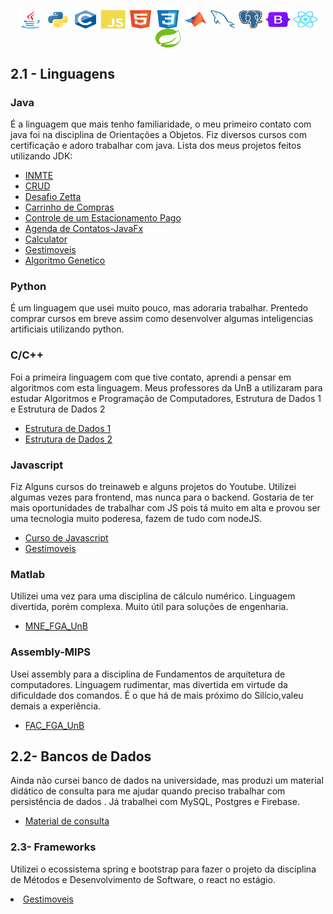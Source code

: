 ##
<div style="display: inline_block" align="center"><br>
  <img align="center" alt="Judeu-Java" height="30" width="40" src="https://raw.githubusercontent.com/devicons/devicon/master/icons/java/java-original.svg">
    <img align="center" alt="Judeu-Python" height="30" width="40" src="https://raw.githubusercontent.com/devicons/devicon/master/icons/python/python-original.svg">
  <img align="center" alt="Judeu-C" height="30" width="40" src="https://raw.githubusercontent.com/devicons/devicon/master/icons/c/c-original.svg">
  <img align="center" alt="Judeu-Js" height="30" width="40" src="https://raw.githubusercontent.com/devicons/devicon/master/icons/javascript/javascript-plain.svg">
   <img align="center" alt="Judeu-HTML" height="30" width="40" src="https://raw.githubusercontent.com/devicons/devicon/master/icons/html5/html5-original.svg">
  <img align="center" alt="Judeu-CSS" height="30" width="40" src="https://raw.githubusercontent.com/devicons/devicon/master/icons/css3/css3-original.svg">
   <img align="center" alt="Judeu-Mysql" height="30" width="40" src="https://raw.githubusercontent.com/devicons/devicon/master/icons/matlab/matlab-original.svg">
   <img align="center" alt="Judeu-Mysql" height="30" width="40" src="https://raw.githubusercontent.com/devicons/devicon/master/icons/mysql/mysql-original.svg">
   <img align="center" alt="Judeu-Mysql" height="30" width="40" src="https://raw.githubusercontent.com/devicons/devicon/master/icons/postgresql/postgresql-original.svg"> 
    <img align="center" alt="Judeu-Spring" height="30" width="40" src="https://raw.githubusercontent.com/devicons/devicon/master/icons/bootstrap/bootstrap-original.svg">
<img align="center" alt="Judeu-React" height="30" width="40" src="https://raw.githubusercontent.com/devicons/devicon/master/icons/react/react-original.svg">
  <img align="center" alt="Judeu-Spring" height="30" width="40" src="https://raw.githubusercontent.com/devicons/devicon/master/icons/spring/spring-original.svg"> 
 </div> 
 <tr>
  </tr>
  
## 2.1 - Linguagens

### Java
  É a linguagem que mais tenho familiaridade, o meu primeiro contato com java foi na disciplina de Orientações a Objetos. Fiz diversos cursos com certificação e adoro trabalhar com java.
 Lista dos meus projetos feitos utilizando JDK:
<ul>
<li><a href="https://github.com/lramon2001/INMTE">INMTE</a></li>
<li><a href="https://github.com/lramon2001/CRUD">CRUD</a></li>
<li><a href="https://github.com/lramon2001/DesafioZetta">Desafio Zetta</a></li>
<li><a href="https://github.com/lramon2001/CarrinhoDeCompras">Carrinho de Compras</a></li>
<li><a href="https://github.com/lramon2001/ControleEstacionamentoPago">Controle de um Estacionamento Pago</a></li>
<li><a href="https://github.com/lramon2001/Agenda-de-Contatos-JavaFX">Agenda de Contatos-JavaFx</a></li>
<li><a href="https://github.com/lramon2001/Calculator">Calculator</a></li>
<li><a href="https://github.com/lramon2001/GestImoveis-Corretores">Gestimoveis</a></li>
<li><a href="https://github.com/lramon2001/Algoritmo-Genetico-UnB">Algoritmo Genetico</a></li>
</ul>
<tr>
</tr>

### Python

É um linguagem que usei muito pouco, mas adoraria trabalhar. Prentedo comprar cursos em breve assim como desenvolver algumas inteligencias artificiais utilizando python.

### C/C++
 
  Foi a primeira linguagem com que tive contato, aprendi a pensar em algoritmos com esta linguagem. Meus professores da UnB a utilizaram para estudar Algoritmos e Programação de Computadores, Estrutura de Dados 1 e Estrutura de Dados 2
<ul>
  <li><a href="https://github.com/lramon2001/EDA1_FGA_UnB">Estrutura de Dados 1</a></li>
  <li><a href="https://github.com/lramon2001/EDA2_FGA_UnB">Estrutura de Dados 2</a></li>
</ul>

<tr>
</tr>

### Javascript

Fiz Alguns cursos do treinaweb e alguns projetos do Youtube. Utilizei algumas vezes para frontend, mas nunca para o backend. Gostaria de ter mais oportunidades de trabalhar com JS pois tá muito em alta e provou ser uma tecnologia muito poderesa, fazem de tudo com nodeJS.
<ul>
  <li><a href="">Curso de Javascript</a></li>
  <li><a href="">Gestimoveis</a></li>
</ul>

### Matlab

Utilizei uma vez para uma disciplina de cálculo numérico. Linguagem divertida, porém complexa. Muito útil para soluções de engenharia.
<ul>
  <li><a href="https://github.com/lramon2001/MNE_FGA_UnB">MNE_FGA_UnB</a></li>
</ul>

### Assembly-MIPS

Usei assembly para a disciplina de Fundamentos de arquitetura de computadores. Linguagem rudimentar, mas divertida em virtude da dificuldade dos comandos. É o que há de mais próximo do Silício,valeu demais a experiência.
<ul>
  <li><a href="https://github.com/lramon2001/FAC_FGA_UnB">FAC_FGA_UnB</a></li>
</ul>


## 2.2- Bancos de Dados

Ainda não cursei banco de dados na universidade, mas produzi um material didático de consulta para me ajudar quando preciso trabalhar com persistência de dados . Já trabalhei com MySQL, Postgres e Firebase.

<ul>
  <li><a href="https://gist.github.com/lramon2001/c68d22e8e31b780fe60a26bd52e4ebb7">Material de consulta</a></li>
</ul>

### 2.3- Frameworks

Utilizei o ecossistema spring e bootstrap para fazer o projeto da disciplina de Métodos e Desenvolvimento de Software, o react no estágio.
<li><a href="https://github.com/lramon2001/GestImoveis-Corretores">Gestimoveis</a></li>
